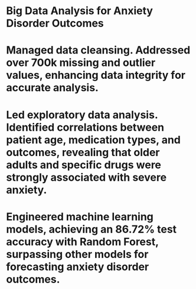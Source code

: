 # Big Data Analysis for Anxiety Disorder Outcomes
# Managed data cleansing. Addressed over 700k missing and outlier values, enhancing data integrity for accurate analysis.
# Led exploratory data analysis. Identified correlations between patient age, medication types, and outcomes, revealing that older adults and specific drugs were strongly associated with severe anxiety.
# Engineered machine learning models, achieving an 86.72% test accuracy with Random Forest, surpassing other models for forecasting anxiety disorder outcomes.

